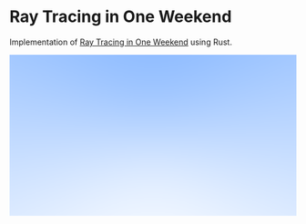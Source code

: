 # Ray Tracing in One Weekend
Implementation of [Ray Tracing in One Weekend](https://raytracing.github.io/books/RayTracingInOneWeekend.html) using Rust.

![example](./example.png)

